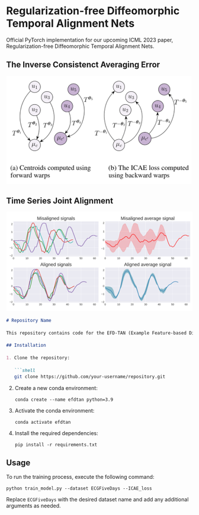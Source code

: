 # Regularization-free Diffeomorphic Temporal Alignment Nets
Official PyTorch implementation for our upcoming ICML 2023 paper, Regularization-free Diffeomorphic Temporal Alignment Nets.

## The Inverse Consistenct Averaging Error
<img src="images/ICAE.png" alt="ICAE loss illustration" width="500">

## Time Series Joint Alignment 
<img src="images/alignment_results.png" alt="Variable length time series joint alignment results" width="600">


```markdown
# Repository Name

This repository contains code for the EFD-TAN (Example Feature-based Diffeomorphic Temporal Alignment Nets) project.

## Installation

1. Clone the repository:

   ```shell
   git clone https://github.com/your-username/repository.git
   ```

2. Create a new conda environment:

   ```shell
   conda create --name efdtan python=3.9
   ```

3. Activate the conda environment:

   ```shell
   conda activate efdtan
   ```

4. Install the required dependencies:

   ```shell
   pip install -r requirements.txt
   ```

## Usage

To run the training process, execute the following command:

```shell
python train_model.py --dataset ECGFiveDays --ICAE_loss
```

Replace `ECGFiveDays` with the desired dataset name and add any additional arguments as needed.

```

